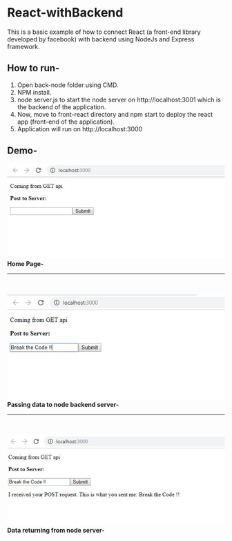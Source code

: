 # React-withBackend

This is a basic example of how to connect React (a front-end library developed by facebook) with backend using NodeJs and Express framework.

## How to run-
1. Open back-node folder using CMD.
2. NPM install.
3. node server.js to start the node server on http://localhost:3001 which is the backend of the application.
4. Now, move to front-react directory and npm start to deploy the react app (front-end of the application). 
5. Application will run on http://localhost:3000

## Demo-


<img src="https://github.com/rahul2412/React-withBackend/blob/master/demo_images/Capture1.JPG" alt="demo"/>
<B>Home Page-</B>
<hr>

<br><br>
<img src="https://github.com/rahul2412/React-withBackend/blob/master/demo_images/Capture2.JPG" alt="demo"/><br>
<B>Passing data to node backend server-</B>
<hr>

<br><br>
<img src="https://github.com/rahul2412/React-withBackend/blob/master/demo_images/Capture3.JPG" alt="demo"/><br>
<B>Data returning from node server-</B>



